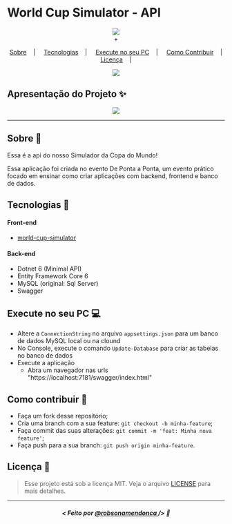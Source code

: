 <h1>World Cup Simulator - API</h1>

<p align="center">
<image src="https://via.placeholder.com/300x100.png?text=World.Cup.Simulator" /></br>
<label>+</label>
</p>

<p align="center">
  <a href="#sobre-memo">Sobre</a>&nbsp;&nbsp;&nbsp; | &nbsp;&nbsp;&nbsp;
  <a href="#tecnologias-rocket">Tecnologias</a>&nbsp;&nbsp;&nbsp; | &nbsp;&nbsp;&nbsp;
  <a href="#execute-no-seu-pc-computer">Execute no seu PC</a>&nbsp;&nbsp;&nbsp; | &nbsp;&nbsp;&nbsp;
  <a href="#como-contribuir-">Como Contribuir</a>&nbsp;&nbsp;&nbsp; | &nbsp;&nbsp;&nbsp;
  <a href="#licença-scroll">Licença</a>&nbsp;&nbsp;&nbsp; | &nbsp;&nbsp;&nbsp;
</p>

<p align="center">
<image src="https://img.shields.io/badge/Shields-customizados-red"/>
</p>

## Apresentação do Projeto :sparkles:

<p align="center">
<image src="world-cup-simulator-back.jpeg" />
</p>

---

## Sobre :memo:

Essa é a api do nosso Simulador da Copa do Mundo!

Essa aplicação foi criada no evento De Ponta a Ponta, um evento prático focado em ensinar como criar aplicações com backend, frontend e banco de dados.

## Tecnologias :rocket:
#### Front-end
- [world-cup-simulator](https://github.com/robsonamendonca/world-cup-simulator)
#### Back-end
- Dotnet 6 (Minimal API)
- Entity Framework Core 6
- MySQL (original: Sql Server)
- Swagger

## Execute no seu PC :computer:

- Altere a `ConnectionString` no arquivo `appsettings.json` para um banco de dados MySQL local ou na clound
- No Console, execute o comando `Update-Database` para criar as tabelas no banco de dados
- Execute a aplicação
  - Abra um navegador nas urls "https://localhost:7181/swagger/index.html" 

## Como contribuir 🤔

- Faça um fork desse repositório;
- Cria uma branch com a sua feature: `git checkout -b minha-feature`;
- Faça commit das suas alterações: `git commit -m 'feat: Minha nova feature'`;
- Faça push para a sua branch: `git push origin minha-feature`.

## Licença :scroll:

> Esse projeto está sob a licença MIT. Veja o arquivo [LICENSE](LICENSE) para mais detalhes.

---

##### <p align="center"> <strong> < Feito por <a href="https://github.com/robsonamendonca"> @robsonamendonca  </a> /> </strong>  :wave:
